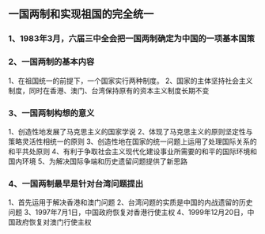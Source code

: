 ## 一国两制和实现祖国的完全统一

### 1、1983年3月，六届三中全会把一国两制确定为中国的一项基本国策

### 2、一国两制的基本内容

1、在祖国统一的前提下，一个国家实行两种制度。
2、国家的主体坚持社会主义制度，同时在香港、澳门、台湾保持原有的资本主义制度长期不变

### 3、一国两制构想的意义

1、创造性地发展了马克思主义的国家学说
2、体现了马克思主义的原则坚定性与策略灵活性相统一的原则
3、创造性地在国家的统一问题上运用了处理国际关系的和平共处原则
4、有利于争取社会主义现代化建设事业所需要的和平的国际环境和国内环境
5、为解决国际争端和历史遗留问题提供了新思路

### 4、一国两制最早是针对台湾问题提出

1、首先运用于解决香港和澳门问题
2、台湾问题的实质是中国的内战遗留的历史问题
3、1997年7月1日，中国政府恢复对香港行使主权
4、1999年12月20日，中国政府恢复对澳门行使主权
